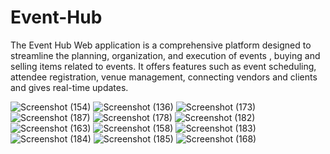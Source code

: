 # Event-Hub
The Event Hub Web application is a comprehensive platform designed to streamline the planning,
organization, and execution of events , buying and selling items related to events. 
It offers features such as event scheduling, attendee registration, venue management, connecting
vendors and clients and gives real-time updates.

![Screenshot (154)](https://github.com/areebquadri142/Event-Hub/assets/139630610/28f45e94-a298-4ab2-ba64-45e774dfcdb8)
![Screenshot (136)](https://github.com/areebquadri142/Event-Hub/assets/139630610/f92070c7-2ec7-46b0-b45b-657a7e874f95)
![Screenshot (173)](https://github.com/areebquadri142/Event-Hub/assets/139630610/273ab78d-b7b1-43b3-b00c-3bc13ed51aca)
![Screenshot (187)](https://github.com/areebquadri142/Event-Hub/assets/139630610/f284b8d7-f30e-4040-a961-6e2bfa3fc744)
![Screenshot (178)](https://github.com/areebquadri142/Event-Hub/assets/139630610/116c38c1-4213-4c4c-95f7-c4304cbed664)
![Screenshot (182)](https://github.com/areebquadri142/Event-Hub/assets/139630610/8a6bf5a9-f4a9-437d-8cdf-ee6c136cf474)
![Screenshot (163)](https://github.com/areebquadri142/Event-Hub/assets/139630610/1bb9f7e6-39bc-47b9-81a0-c1358b46be2e)
![Screenshot (158)](https://github.com/areebquadri142/Event-Hub/assets/139630610/614299df-e4af-4dea-902d-f134f8b7b5e1)
![Screenshot (183)](https://github.com/areebquadri142/Event-Hub/assets/139630610/8a3cbb55-2848-4625-a82f-a7dc45df36fe)
![Screenshot (184)](https://github.com/areebquadri142/Event-Hub/assets/139630610/3499be94-f6a6-4d14-ac80-35aaebfc572b)
![Screenshot (185)](https://github.com/areebquadri142/Event-Hub/assets/139630610/cfb9f03b-3dc1-4f28-a64b-b47aa62212b1)
![Screenshot (168)](https://github.com/areebquadri142/Event-Hub/assets/139630610/eda76176-ec55-45cb-b2fc-4d08bdfa241e)


